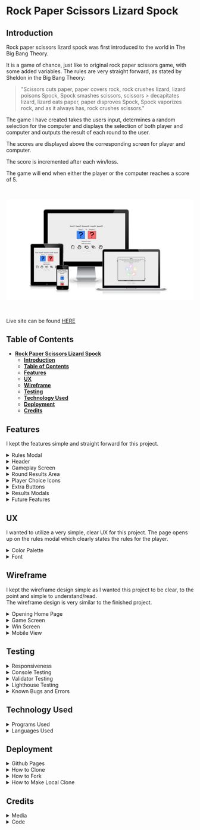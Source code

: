 # **Rock Paper Scissors Lizard Spock**

## **Introduction**

Rock paper scissors lizard spock was first introduced to the world in The Big Bang Theory. 

It is a game of chance, just like to original rock paper scissors game, with some added variables.
The rules are very straight forward, as stated by Sheldon in the Big Bang Theory:
> "Scissors cuts paper, paper covers rock, rock crushes lizard, lizard poisons Spock, Spock smashes scissors, scissors > decapitates lizard, lizard eats paper, paper disproves Spock, Spock vaporizes rock, and as it always has, rock crushes scissors."
>

The game I have created takes the users input, determines a random selection for the computer and displays the selection of both player and computer and outputs the result of each round to the user.

The scores are displayed above the corresponding screen for player and computer.

The score is incremented after each win/loss.

The game will end when either the player or the computer reaches a score of 5.  

<br>

![Am i responsive image](readme-images/responsive.webp)  

<br>

Live site can be found [HERE](https://james-fitz.github.io/rock-paper-scissors-lizard-spock/)  

## **Table of Contents**
- [**Rock Paper Scissors Lizard Spock**](#rock-paper-scissors-lizard-spock)
  - [**Introduction**](#introduction)
  - [**Table of Contents**](#table-of-contents)
  - [**Features**](#features)
  - [**UX**](#ux)
  - [**Wireframe**](#wireframe)
  - [**Testing**](#testing)
  - [**Technology Used**](#technology-used)
  - [**Deployment**](#deployment)
  - [**Credits**](#credits)

## **Features**    

I kept the features simple and straight forward for this project. 

<details><summary>Rules Modal</summary>

The rules modal is displayed as soon as the page is loaded. 

This ensures that the user will be presented with the rules immediately and will understand how the game works.

![Rules image modal popup](readme-images/rules-modal.webp)  

</details>

<details><summary>Header</summary>

A simple header with icons corresponding to the relevent choices available in the game.

![Image of header](readme-images/header.webp)  

</details>

<details><summary>Gameplay Screen</summary>

This is the main gameplay area.  
The players choice icon is displayed in the blue box.  
The computers choice icon is displayed in the red box.  
The scores are displayed above the colored boxes. 

![Image of gameplay screen](readme-images/gameplay-screen.webp) 

</details>

<details><summary>Round Results Area</summary>

The function to display the result is on a 200ms delay to simulate a more realistic rock paper scissors game.  
There are four different options that can be displayed in the round results area.  

- "Waiting for input" is the default string that is displayed.
- "Computer wins the round!" is displayed when the computer wins a round.
- "You win the round!" is displayed when the player wins a round.
- "Draw!" is displayed when the computer and player make the same choice.

![Image of round results area](readme-images/round-results.webp)  

<br>

There is also a 150ms delay on the functions to display the icons that were chosen by the user and computer. This was done to simulate a more realistic game, rather than instantaneous choices being made and displayed.  

When the player wins, the win round message is displayed and the players score is increased by one.  
![Image of round results area when player wins](readme-images/round-win.webp)  

<br>

When the computer wins, the computer wins message is displayed and the computers score is increased by one.  
![Image of round results area when player losses](readme-images/round-loss.webp)  

<br>

When there is a draw result, the draw message is displayed and neither scores are increased.  
![Image of round results area when there is a draw](readme-images/round-draw.webp)  

<br>

</details>

<details><summary>Player Choice Icons</summary>

There are five choices that the player can make. Each icon will increase in size and change to blue when the player hovers over it.

![Image of icons for player to choose from](readme-images/icon-choice-area.webp)  

</details>

<details><summary>Extra Buttons</summary>

There are two buttons underneath the gameplay area.

- The rules button will display a modal pop up with the rules for the game.
- The reset button will reset all of the gameplay area to it's default values.

![Image of buttons at the bottom of screen](readme-images/buttons.webp)  

</details>

<details><summary>Results Modals</summary>

- This modal pop up is displayed when the user reaches five round wins and wins the game.  
![Image of win results modal](readme-images/win-modal.webp)  

<br>

- This modal pop up is displayed when the computer reaches five round wins and wins the game.  
![Image of lose results modal](readme-images/lose-modal.webp)  

</details>  

<details><summary>Future Features</summary>  

- Implementation of a landing page in a future version, which contains the rules and a start game button which navigates the user to the gameplay page.  
- Implementation of a scored tracking system that will keep track of the overall ammount of games that the player and computer have won.  

</details>  

## **UX**    

I wanted to utilize a very simple, clear UX for this project. 
The page opens up on the rules modal which clearly states the rules for the player.  

<details><summary>Color Palette</summary>  

I chose very simple colors for this project to ensure the design was simple, clear and easy for the user to differentiate between player/computer, and win/loss.  
![Image of color palette used](readme-images/color-palette.webp)  

</details>  

<details><summary>Font</summary>  

I chose a clean, simple font to maximise readability and ensure a positive user experience.  
![Image of font used](readme-images/font.webp)   

</details>   

## **Wireframe**    

I kept the wireframe design simple as I wanted this project to be clear, to the point and simple to understand/read.  
The wireframe design is very similar to the finished project.  

<details><summary>Opening Home Page</summary>  

- Opening home page  
![Image of wireframe homepage](readme-images/wireframe-homepage.webp)  

</details>  

<details><summary>Game Screen</summary>  

- Game Screen  
![Image of wireframe game screen](readme-images/wireframe-game-screen.webp)  

</details>  

<details><summary>Win Screen</summary>  

- Win screen  
![Image of wireframe win screen](readme-images/wireframe-win-screen.webp)  

</details>  

<details><summary>Mobile View</summary>  

- Mobile view  
![Image of wireframe mobile screen](readme-images/wireframe-mobile.webp)  

</details>  

## **Testing**  

<details><summary>Responsiveness</summary>  

The application has been tested on multiple devices and at multiple screen width to ensure responsive design at all levels.
Media queries were used at lower screen widths to ensure the application stays responsive.
The display icon boxes were moved to a vertical stack to ensure they can still be viewed at lower screen width.

- Responsiveness of ipad mini screen  
![Image of iPad screen width](readme-images/ipad-responsive.webp)  

- Responsiveness of 320px screen width  
![Image of 320px screen width responsiveness](readme-images/320-responsive.webp)  

</details>  

<details><summary>Console Testing</summary>  

No errors occur in the console while the game is being played.  
All buttons were tested and all are working as intended.  

![Gif of console testing](readme-images/console-testing.gif)  

</details>

<details><summary>Validator Testing</summary>   

HTML Validator Result    
![Image of html validator results](readme-images/html-validator.webp)  

<br> 

CSS Validator Result  
![Image of css validator results](readme-images/css-validator.webp)    

<br>

Javascript Validator Results  
![Image of javascript validator results](readme/../readme-images/js-validator.webp)  

</details>  

<details><summary>Lighthouse Testing</summary>  

Lighthouse Result  
![Image of lighthouse test results](readme-images/lighthouse-results.webp)  

</details>  

<details><summary>Known Bugs and Errors</summary>  

<br>

There is a bug that occurs when the user clicks a selection rapidly at the end of the game.  
If either the computer or the player reaches a score of 5, the game result modal will pop up to end the game, however, there is a small window between the final result and the endgame function which allows the user to click again and increase their score beyond the 5 maximum limit.  
As this doesn't affect normal gameplay and only occurs when the user rapidly spams the icon selection at the end of the game, I have chosed to leave this bug in the game.  

<br>

![Gif displaying scoring bug](readme-images/score-bug.gif)  

<br>

</details>  

## **Technology Used**   
<details><summary>Programs Used</summary>  

- [Gitpod](https://www.gitpod.io/)
- [Github](https://github.com/)  
- Google Chrome Dev Tools  
- [Google Fonts](https://fonts.google.com/)
- [Fontawesome](https://fontawesome.com/)
- [EZGif](https://ezgif.com/video-to-gif)
- [Balsamiq](https://balsamiq.com/wireframes/?gclid=CjwKCAiA7IGcBhA8EiwAFfUDsedt1_yntzPRVIkvCMNi08x47L8fqx7EzPM2G05MqCNkcgb9mdIPPBoCQ7EQAvD_BwE)
- [Image.online-convert](https://image.online-convert.com/convert-to-webp)
- Validators  
  - [HTML](https://validator.w3.org/)  
  - [CSS](https://jigsaw.w3.org/css-validator/)
  - [Javascript](https://jshint.com/)  

  

</details>  
<details><summary>Languages Used</summary>  

- HTML5
- CSS
- Javascript
  
</details>  

## **Deployment**  
<details><summary>Github Pages</summary>  

1. Navigate to the required repository on GitHub.
2. Click settings at the right hand side of the navigation bar.
3. Click "Pages" located under the "Code and automation" heading on the left hand side of the screen.
4. Select "Main Branch" as the source and click save.
5. The live link can take a few minutes to become available, and will be located at the top of the pages page.

</details>  
<details><summary>How to Clone</summary>  

</details>  
<details><summary>How to Fork</summary>  

</details>  
<details><summary>How to Make Local Clone</summary>  

</details>  

## **Credits**  

<details><summary>Media</summary>  

- Favicon image taken from [Freepik](https://www.flaticon.com/free-icon/rock-paper-scissors_6729743?term=rock%20paper%20scissors&page=1&position=15&page=1&position=15&related_id=6729743&origin=tag)  

- Rules image taken from [Big Bang Theory Wiki page](https://bigbangtheory.fandom.com/wiki/Rock,_Paper,_Scissors,_Lizard,_Spock)  

- All gameplay icons taken from [FontAwesome](https://fontawesome.com/)  

</details>  

<details><summary>Code</summary>  

- [W3Schools](https://www.w3schools.com/) - Used to learn about modals and extra features for JS functions such as arrow functions, pointer events and timeout function delays.  

- Help with code from the tutors at Code Institute tutor support and mentor Chris Quinn.  

</details>  